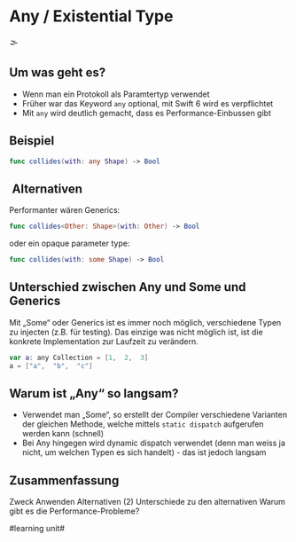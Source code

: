 # Any / Existential Type
🌫️

## Um was geht es?
 - Wenn man ein Protokoll als Paramtertyp verwendet
- Früher war das Keyword `any` optional, mit Swift 6 wird es verpflichtet
- Mit `any` wird deutlich gemacht, dass es Performance-Einbussen gibt

## Beispiel

```swift
func collides(with: any Shape) -> Bool
```

##  Alternativen

Performanter wären Generics:

```swift
func collides<Other: Shape>(with: Other) -> Bool
```

oder ein opaque parameter type:

```swift
func collides(with: some Shape) -> Bool
```

## Unterschied zwischen Any und Some und Generics

Mit „Some“ oder Generics ist es immer noch möglich, verschiedene Typen zu injecten (z.B. für testing). Das einzige was nicht möglich ist, ist die konkrete Implementation zur Laufzeit zu verändern.

```swift
var a: any Collection = [1,  2,  3]
a = ["a",  "b",  "c"]
```

## Warum ist „Any“ so langsam?

- Verwendet man „Some“, so erstellt der Compiler verschiedene Varianten der gleichen Methode, welche mittels `static dispatch` aufgerufen werden kann (schnell)
- Bei Any hingegen wird dynamic dispatch verwendet (denn man weiss ja nicht, um welchen Typen es sich handelt) - das ist jedoch langsam

## Zusammenfassung
Zweck
Anwenden
Alternativen (2)
Unterschiede zu den alternativen
Warum gibt es die Performance-Probleme?

#learning unit#